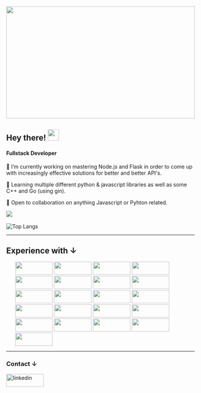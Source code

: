 ### 
<img src="https://t3.ftcdn.net/jpg/02/68/81/22/360_F_268812279_cVMsQJ8UWfV8k8HO2oqjhRY1XhopgE68.jpg" width="100%" height="300">
<h2>Hey there! <img src="https://c.tenor.com/nebZyl8oN7IAAAAi/wave-hello.gif" width="30" height="30"></h2>

<h4>Fullstack Developer</h4>
<p>🔭 I’m currently working on mastering Node.js and Flask in order to come up with increasingly effective solutions for better and better API's. </p>
<p>🌱 Learning multiple different python & javascript libraries as well as some C++ and Go (using gin). </p>
<p>👯 Open to collaboration on anything Javascript or Pyhton related. </p>


![](https://komarev.com/ghpvc/?username=WaylayOvercast)
<br></br> 
![Top Langs](https://github-readme-stats.vercel.app/api/top-langs/?username=WaylayOvercast&layout=compact)   


  ________________________________
  
<h2>Experience with &#8595; </h2>      
  <ul>
  <img src='https://img.shields.io/badge/node.js-6DA55F?style=for-the-badge&logo=node.js&logoColor=white' width= 100rem height= 35rem/>
  <img src='https://img.shields.io/badge/postgres-%23316192.svg?style=for-the-badge&logo=postgresql&logoColor=white' width= 100rem height= 35rem/>
  <img src='https://img.shields.io/badge/redis-%23DD0031.svg?style=for-the-badge&logo=redis&logoColor=white' width= 100rem height= 35rem/>
  <img src='https://img.shields.io/badge/express.js-%23404d59.svg?style=for-the-badge&logo=express&logoColor=%2361DAFB' width= 100rem height= 35rem/>
  <img src='https://img.shields.io/badge/JWT-black?style=for-the-badge&logo=JSON%20web%20tokens' width= 100rem height= 35rem/>
  <img src='https://img.shields.io/badge/Socket.io-black?style=for-the-badge&logo=socket.io&badgeColor=010101' width= 100rem height= 35rem/>
  <img src='https://img.shields.io/badge/heroku-%23430098.svg?style=for-the-badge&logo=heroku&logoColor=white' width= 100rem height= 35rem/>
  <img src='https://img.shields.io/badge/python-3670A0?style=for-the-badge&logo=python&logoColor=ffdd54' width= 100rem height= 35rem/>
  <img src='https://img.shields.io/badge/Flask-000000?style=for-the-badge&logo=flask&logoColor=white' width= 100rem height= 35rem/>
  <img src='https://img.shields.io/badge/javascript-%23323330.svg?style=for-the-badge&logo=javascript&logoColor=%23F7DF1E' width= 100rem height= 35rem/>
  <img src='https://img.shields.io/badge/Postman-FF6C37?style=for-the-badge&logo=postman&logoColor=white' width= 100rem height= 35rem/>
  <img src='https://img.shields.io/badge/-Swagger-%23Clojure?style=for-the-badge&logo=swagger&logoColor=white' width= 100rem height= 35rem/>
  <img src='https://img.shields.io/badge/docker-%230db7ed.svg?style=for-the-badge&logo=docker&logoColor=white' width= 100rem height= 35rem/>
  <img src='https://img.shields.io/badge/-cypress-%23E5E5E5?style=for-the-badge&logo=cypress&logoColor=058a5e' width= 100rem height= 35rem/>
  <img src='https://img.shields.io/badge/-jest-%23C21325?style=for-the-badge&logo=jest&logoColor=white' width= 100rem height= 35rem/>
  <img src='https://img.shields.io/badge/react-%2320232a.svg?style=for-the-badge&logo=react&logoColor=%2361DAFB' width= 100rem height= 35rem/>
  <img src='https://img.shields.io/badge/redux-%23593d88.svg?style=for-the-badge&logo=redux&logoColor=white' width= 100rem height= 35rem/>
  <img src="https://user-images.githubusercontent.com/86576382/156860861-e2084bd7-da7f-4e68-a22d-e5d2315fbfe4.png" width= 100rem height= 35rem/>
  <img src="https://user-images.githubusercontent.com/86576382/161637762-7b6a3459-2941-4f33-b7b4-50c62cc9aeb5.png" width= 100rem height= 35rem/>
  <img src="https://user-images.githubusercontent.com/86576382/161637969-50c70ebd-463d-4e08-b536-b9715bf83ef3.png" width= 100rem height= 35rem/>
  <img src="https://user-images.githubusercontent.com/86576382/161638312-31aa770c-5fbd-4149-bfe1-56fd09145869.png" width= 100rem height= 35rem>
</ul>

  
________________________________
  



  
<h3>Contact &#8595;</h3>
<a href="https://www.linkedin.com/in/waylayovercast//"><img src="https://img.shields.io/badge/LinkedIn-0077B5?style=for-the-badge&logo=linkedin&logoColor=white"  alt="linkedin" width="100rem" height="35rem"/></a>






